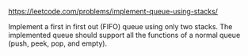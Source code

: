 https://leetcode.com/problems/implement-queue-using-stacks/

Implement a first in first out (FIFO) queue using only two stacks. The implemented queue should support all the functions of a normal queue (push, peek, pop, and empty).

